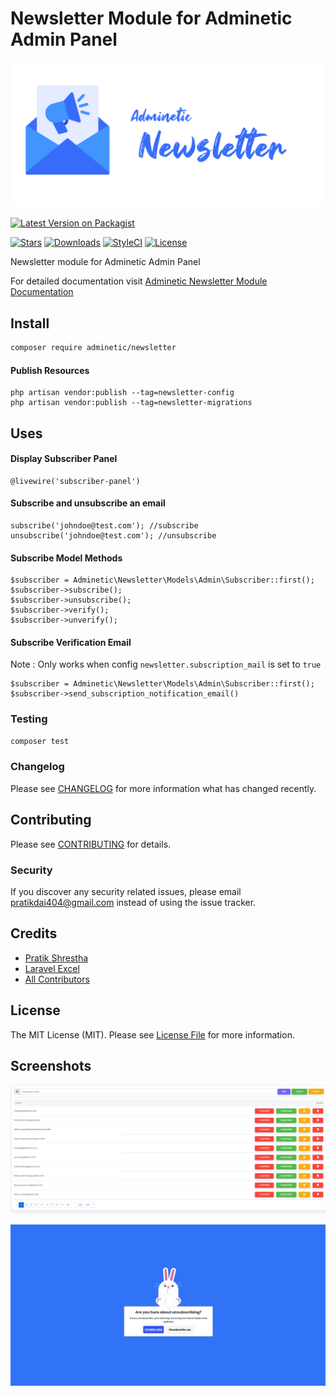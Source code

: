 # Newsletter Module for Adminetic Admin Panel

![Adminetic Newsletter Module](https://github.com/pratiksh404/adminetic-newsletter/blob/main/screenshots/banner.png)

[![Latest Version on Packagist](https://img.shields.io/packagist/v/adminetic/newsletter.svg?style=flat-square)](https://packagist.org/packages/adminetic/newsletter)

[![Stars](https://img.shields.io/github/stars/pratiksh404/adminetic-newsletter)](https://github.com/pratiksh404/adminetic-newsletter/stargazers) [![Downloads](https://img.shields.io/packagist/dt/adminetic/newsletter.svg?style=flat-square)](https://packagist.org/packages/adminetic/newsletter) [![StyleCI](https://github.styleci.io/repos/385822775/shield?branch=main)](https://github.styleci.io/repos/385822775?branch=main) [![License](https://img.shields.io/github/license/pratiksh404/adminetic-newsletter)](//packagist.org/packages/adminetic/newsletter)

Newsletter module for Adminetic Admin Panel

For detailed documentation visit [Adminetic Newsletter Module Documentation](https://app.gitbook.com/@pratikdai404/s/adminetic/addons/newsletter)

## Install

```bash
composer require adminetic/newsletter
```

#### Publish Resources
```bas
php artisan vendor:publish --tag=newsletter-config
php artisan vendor:publish --tag=newsletter-migrations
```


## Uses

#### Display Subscriber Panel
```
@livewire('subscriber-panel')
```
#### Subscribe and unsubscribe an email
```
subscribe('johndoe@test.com'); //subscribe
unsubscribe('johndoe@test.com'); //unsubscribe
```

#### Subscribe Model Methods
```
$subscriber = Adminetic\Newsletter\Models\Admin\Subscriber::first();
$subscriber->subscribe();
$subscriber->unsubscribe();
$subscriber->verify();
$subscriber->unverify();
```

#### Subscribe Verification Email
Note : Only works when config `newsletter.subscription_mail` is set to `true`
```
$subscriber = Adminetic\Newsletter\Models\Admin\Subscriber::first();
$subscriber->send_subscription_notification_email()
```


### Testing

```bash
composer test
```

### Changelog

Please see [CHANGELOG](CHANGELOG.md) for more information what has changed recently.

## Contributing

Please see [CONTRIBUTING](CONTRIBUTING.md) for details.

### Security

If you discover any security related issues, please email pratikdai404@gmail.com instead of using the issue tracker.

## Credits

- [Pratik Shrestha](https://github.com/adminetic)
- [Laravel Excel](https://laravel-excel.com/)
- [All Contributors](../../contributors)

## License

The MIT License (MIT). Please see [License File](LICENSE.md) for more information.

## Screenshots

![Newsletter Panel](https://github.com/pratiksh404/adminetic-newsletter/blob/main/screenshots/panel.jpg)

![Unsubscribe Panel](https://github.com/pratiksh404/adminetic-newsletter/blob/main/screenshots/unsubscribe.jpg)


